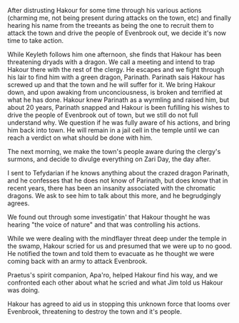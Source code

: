 After distrusting Hakour for some time through his various actions (charming me, not being present during attacks on the town, etc) and finally hearing his name from the treeants as being the one to recruit them to attack the town and drive the people of Evenbrook out, we decide it's now time to take action.

While Keyleth follows him one afternoon, she finds that Hakour has been threatening dryads with a dragon. We call a meeting and intend to trap Hakour there with the rest of the clergy. He escapes and we fight through his lair to find him with a green dragon, Parinath. Parinath sais Hakour has screwed up and that the town and he will suffer for it. We bring Hakour down, and upon awaking from unconciousness, is broken and terrified at what he has done. Hakour knew Parinath as a wyrmling and raised him, but about 20 years, Parinath snapped and Hakour is been fufilling his wishes to drive the people of Evenbrook out of town, but we still do not full understand why. We question if he was fully aware of his actions, and bring him back into town. He will remain in a jail cell in the temple until we can reach a verdict on what should be done with him.

The next morning, we make the town's people aware during the clergy's surmons, and decide to divulge everything on Zari Day, the day after.

I sent to Tefydarian if he knows anything about the crazed dragon Parinath, and he confesses that he does not know of Parinath, but does know that in recent years, there has been an insanity associated with the chromatic dragons. We ask to see him to talk about this more, and he begrudgingly agrees.

We found out through some investigatin' that Hakour thought he was hearing "the voice of nature" and that was controlling his actions. 

While we were dealing with the mindflayer threat deep under the temple in the swamp, Hakour scried for us and presumed that we were up to no good. He notified the town and told them to evacuate as he thought we were coming back with an army to attack Evenbrook.

Praetus's spirit companion, Apa'ro, helped Hakour find his way, and we confronted each other about what he scried and what Jim told us Hakour was doing.

Hakour has agreed to aid us in stopping this unknown force that looms over Evenbrook, threatening to destroy the town and it's people.